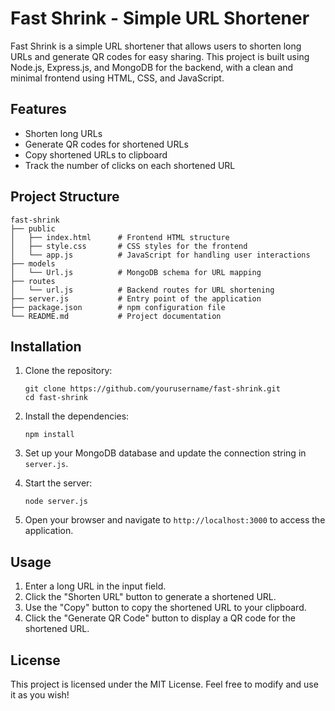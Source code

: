 # Fast Shrink - Simple URL Shortener

Fast Shrink is a simple URL shortener that allows users to shorten long URLs and generate QR codes for easy sharing. This project is built using Node.js, Express.js, and MongoDB for the backend, with a clean and minimal frontend using HTML, CSS, and JavaScript.

## Features

- Shorten long URLs
- Generate QR codes for shortened URLs
- Copy shortened URLs to clipboard
- Track the number of clicks on each shortened URL

## Project Structure

```
fast-shrink
├── public
│   ├── index.html      # Frontend HTML structure
│   ├── style.css       # CSS styles for the frontend
│   └── app.js          # JavaScript for handling user interactions
├── models
│   └── Url.js          # MongoDB schema for URL mapping
├── routes
│   └── url.js          # Backend routes for URL shortening
├── server.js           # Entry point of the application
├── package.json        # npm configuration file
└── README.md           # Project documentation
```

## Installation

1. Clone the repository:
   ```
   git clone https://github.com/yourusername/fast-shrink.git
   cd fast-shrink
   ```

2. Install the dependencies:
   ```
   npm install
   ```

3. Set up your MongoDB database and update the connection string in `server.js`.

4. Start the server:
   ```
   node server.js
   ```

5. Open your browser and navigate to `http://localhost:3000` to access the application.

## Usage

1. Enter a long URL in the input field.
2. Click the "Shorten URL" button to generate a shortened URL.
3. Use the "Copy" button to copy the shortened URL to your clipboard.
4. Click the "Generate QR Code" button to display a QR code for the shortened URL.

## License

This project is licensed under the MIT License. Feel free to modify and use it as you wish!